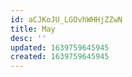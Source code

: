 ```yaml
---
id: aCJKoJU_LGOvhWHHjZZwN
title: May
desc: ''
updated: 1639759645945
created: 1639759645945
---
```


